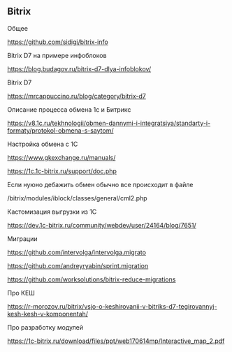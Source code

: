 
## Bitrix

Общее

https://github.com/sidigi/bitrix-info

Bitrix D7 на примере инфоблоков

https://blog.budagov.ru/bitrix-d7-dlya-infoblokov/

Bitrix D7

https://mrcappuccino.ru/blog/category/bitrix-d7

Описание процесса обмена 1с и Битрикс

https://v8.1c.ru/tekhnologii/obmen-dannymi-i-integratsiya/standarty-i-formaty/protokol-obmena-s-saytom/

Настройка обмена с 1С

https://www.gkexchange.ru/manuals/

https://1c.1c-bitrix.ru/support/doc.php

Если нуюно дебажить обмен обычно все происходит в файле

/bitrix/modules/iblock/classes/general/cml2.php


Кастомизация выгрузки из 1С

https://dev.1c-bitrix.ru/community/webdev/user/24164/blog/7651/

Миграции

https://github.com/intervolga/intervolga.migrato

https://github.com/andreyryabin/sprint.migration

https://github.com/worksolutions/bitrix-reduce-migrations

Про КЕШ

https://r-morozov.ru/bitrix/vsjo-o-keshirovanii-v-bitriks-d7-tegirovannyj-kesh-kesh-v-komponentah/


Про разработку модулей

https://1c-bitrix.ru/download/files/ppt/web170614mp/Interactive_map_2.pdf

